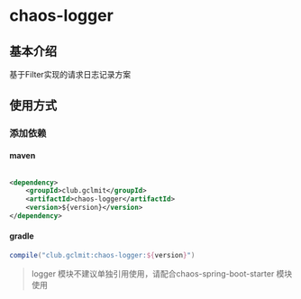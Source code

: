 # chaos-logger

## 基本介绍

基于Filter实现的请求日志记录方案

## 使用方式

### 添加依赖

#### maven

```xml

<dependency>
    <groupId>club.gclmit</groupId>
    <artifactId>chaos-logger</artifactId>
    <version>${version}</version>
</dependency>
```

#### gradle

```groovy
compile("club.gclmit:chaos-logger:${version}")
```

> logger 模块不建议单独引用使用，请配合chaos-spring-boot-starter 模块使用

